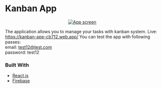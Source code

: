 # Kanban App

<p align="center">
  <a href="https://kanbantasks.netlify.app/">
    <img src="https://i.ibb.co/GdLSVLt/Screenshot-from-2021-05-09-19-31-17.png" alt="App screen">
  </a>
</p>

The application allows you to manage your tasks with kanban system. Live: https://kanban-app-cb712.web.app/
You can test the app with following passes: <br>
email: test12@test.com <br>
password: test12

### Built With

- [React.js](https://reactjs.org/)
- [Firebase](https://firebase.google.com/)
